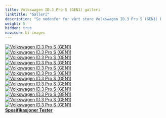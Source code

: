 ```yaml
---
title: Volkswagen ID.3 Pro S (GEN1) galleri
linktitle: "Galleri"
description: "Se nedenfor for vårt store Volkswagen ID.3 Pro S (GEN1) bildegalleri. Klikk på bildene for høyoppløselige versjoner."
weight: 5
hidden: true
navicon: bi-images
---
```

<!-- markdownlint-disable MD033 -->
<div class="row" id ="my-gallery">
	<div class="pswp-grid-item col-6 col-md-4">
		<a href="https://media.evkx.net/multimedia/models/volkswagen/id.3/id.3_pro_s_gen1/exterior_1.jpg"
data-pswp-src="https://media.evkx.net/multimedia/models/volkswagen/id.3/id.3_pro_s_gen1/exterior_1.jpg"
data-pswp-width="3000"
data-pswp-height="2000" 
target="_blank">
			<img src="https://media.evkx.net/multimedia/models/volkswagen/id.3/id.3_pro_s_gen1/exterior_1_xst.jpg" alt="Volkswagen ID.3 Pro S (GEN1)" class="img-fluid " />
		</a>
	</div>
	<div class="pswp-grid-item col-6 col-md-4">
		<a href="https://media.evkx.net/multimedia/models/volkswagen/id.3/id.3_pro_s_gen1/exterior_2.jpg"
data-pswp-src="https://media.evkx.net/multimedia/models/volkswagen/id.3/id.3_pro_s_gen1/exterior_2.jpg"
data-pswp-width="3000"
data-pswp-height="2045" 
target="_blank">
			<img src="https://media.evkx.net/multimedia/models/volkswagen/id.3/id.3_pro_s_gen1/exterior_2_xst.jpg" alt="Volkswagen ID.3 Pro S (GEN1)" class="img-fluid " />
		</a>
	</div>
	<div class="pswp-grid-item col-6 col-md-4">
		<a href="https://media.evkx.net/multimedia/models/volkswagen/id.3/id.3_pro_s_gen1/frontseats_1.jpg"
data-pswp-src="https://media.evkx.net/multimedia/models/volkswagen/id.3/id.3_pro_s_gen1/frontseats_1.jpg"
data-pswp-width="3000"
data-pswp-height="2000" 
target="_blank">
			<img src="https://media.evkx.net/multimedia/models/volkswagen/id.3/id.3_pro_s_gen1/frontseats_1_xst.jpg" alt="Volkswagen ID.3 Pro S (GEN1)" class="img-fluid " />
		</a>
	</div>
	<div class="pswp-grid-item col-6 col-md-4">
		<a href="https://media.evkx.net/multimedia/models/volkswagen/id.3/id.3_pro_s_gen1/headlights_1.jpg"
data-pswp-src="https://media.evkx.net/multimedia/models/volkswagen/id.3/id.3_pro_s_gen1/headlights_1.jpg"
data-pswp-width="3000"
data-pswp-height="1894" 
target="_blank">
			<img src="https://media.evkx.net/multimedia/models/volkswagen/id.3/id.3_pro_s_gen1/headlights_1_xst.jpg" alt="Volkswagen ID.3 Pro S (GEN1)" class="img-fluid " />
		</a>
	</div>
	<div class="pswp-grid-item col-6 col-md-4">
		<a href="https://media.evkx.net/multimedia/models/volkswagen/id.3/id.3_pro_s_gen1/hood_1.jpg"
data-pswp-src="https://media.evkx.net/multimedia/models/volkswagen/id.3/id.3_pro_s_gen1/hood_1.jpg"
data-pswp-width="3000"
data-pswp-height="2000" 
target="_blank">
			<img src="https://media.evkx.net/multimedia/models/volkswagen/id.3/id.3_pro_s_gen1/hood_1_xst.jpg" alt="Volkswagen ID.3 Pro S (GEN1)" class="img-fluid " />
		</a>
	</div>
	<div class="pswp-grid-item col-6 col-md-4">
		<a href="https://media.evkx.net/multimedia/models/volkswagen/id.3/id.3_pro_s_gen1/interior_1.jpg"
data-pswp-src="https://media.evkx.net/multimedia/models/volkswagen/id.3/id.3_pro_s_gen1/interior_1.jpg"
data-pswp-width="3000"
data-pswp-height="2000" 
target="_blank">
			<img src="https://media.evkx.net/multimedia/models/volkswagen/id.3/id.3_pro_s_gen1/interior_1_xst.jpg" alt="Volkswagen ID.3 Pro S (GEN1)" class="img-fluid " />
		</a>
	</div>
	<div class="pswp-grid-item col-6 col-md-4">
		<a href="https://media.evkx.net/multimedia/models/volkswagen/id.3/id.3_pro_s_gen1/main_1.jpg"
data-pswp-src="https://media.evkx.net/multimedia/models/volkswagen/id.3/id.3_pro_s_gen1/main_1.jpg"
data-pswp-width="3000"
data-pswp-height="1998" 
target="_blank">
			<img src="https://media.evkx.net/multimedia/models/volkswagen/id.3/id.3_pro_s_gen1/main_1_xst.jpg" alt="Volkswagen ID.3 Pro S (GEN1)" class="img-fluid " />
		</a>
	</div>
	<div class="pswp-grid-item col-6 col-md-4">
		<a href="https://media.evkx.net/multimedia/models/volkswagen/id.3/id.3_pro_s_gen1/screens_1.jpg"
data-pswp-src="https://media.evkx.net/multimedia/models/volkswagen/id.3/id.3_pro_s_gen1/screens_1.jpg"
data-pswp-width="3000"
data-pswp-height="2000" 
target="_blank">
			<img src="https://media.evkx.net/multimedia/models/volkswagen/id.3/id.3_pro_s_gen1/screens_1_xst.jpg" alt="Volkswagen ID.3 Pro S (GEN1)" class="img-fluid " />
		</a>
	</div>
	<div class="pswp-grid-item col-6 col-md-4">
		<a href="https://media.evkx.net/multimedia/models/volkswagen/id.3/id.3_pro_s_gen1/secondrowseats_1.jpg"
data-pswp-src="https://media.evkx.net/multimedia/models/volkswagen/id.3/id.3_pro_s_gen1/secondrowseats_1.jpg"
data-pswp-width="3000"
data-pswp-height="2000" 
target="_blank">
			<img src="https://media.evkx.net/multimedia/models/volkswagen/id.3/id.3_pro_s_gen1/secondrowseats_1_xst.jpg" alt="Volkswagen ID.3 Pro S (GEN1)" class="img-fluid " />
		</a>
	</div>
	<div class="pswp-grid-item col-6 col-md-4">
		<a href="https://media.evkx.net/multimedia/models/volkswagen/id.3/id.3_pro_s_gen1/trunk_1.jpg"
data-pswp-src="https://media.evkx.net/multimedia/models/volkswagen/id.3/id.3_pro_s_gen1/trunk_1.jpg"
data-pswp-width="3000"
data-pswp-height="2000" 
target="_blank">
			<img src="https://media.evkx.net/multimedia/models/volkswagen/id.3/id.3_pro_s_gen1/trunk_1_xst.jpg" alt="Volkswagen ID.3 Pro S (GEN1)" class="img-fluid " />
		</a>
	</div>
	<div class="pswp-grid-item col-6 col-md-4">
		<a href="https://media.evkx.net/multimedia/models/volkswagen/id.3/id.3_pro_s_gen1/trunk_2.jpg"
data-pswp-src="https://media.evkx.net/multimedia/models/volkswagen/id.3/id.3_pro_s_gen1/trunk_2.jpg"
data-pswp-width="3000"
data-pswp-height="2000" 
target="_blank">
			<img src="https://media.evkx.net/multimedia/models/volkswagen/id.3/id.3_pro_s_gen1/trunk_2_xst.jpg" alt="Volkswagen ID.3 Pro S (GEN1)" class="img-fluid " />
		</a>
	</div>
	<div class="pswp-grid-item col-6 col-md-4">
		<a href="https://media.evkx.net/multimedia/models/volkswagen/id.3/id.3_pro_s_gen1/trunk_3.jpg"
data-pswp-src="https://media.evkx.net/multimedia/models/volkswagen/id.3/id.3_pro_s_gen1/trunk_3.jpg"
data-pswp-width="3000"
data-pswp-height="2000" 
target="_blank">
			<img src="https://media.evkx.net/multimedia/models/volkswagen/id.3/id.3_pro_s_gen1/trunk_3_xst.jpg" alt="Volkswagen ID.3 Pro S (GEN1)" class="img-fluid " />
		</a>
	</div>
</div>
<script type="module">
  import PhotoSwipeLightbox from '/js/photoswipe-lightbox.esm.js';
    const lightbox = new PhotoSwipeLightbox({
       gallery: '#my-gallery',
        children: 'a',
        pswpModule: () => import('/js/photoswipe.esm.js')
    });
lightbox.init();
</script>
<div class="mt-3 mb-3">
<a href="../specifications/" class="text-decoration-none text-black">
<strong><i class="bi-arrow-left"></i> Spesifikasjoner </strong>
</a>
<a href="../reviews/" class="text-decoration-none text-black float-end">
<strong>Tester <i class="bi-arrow-right"></i></strong>
</a>
</div>
